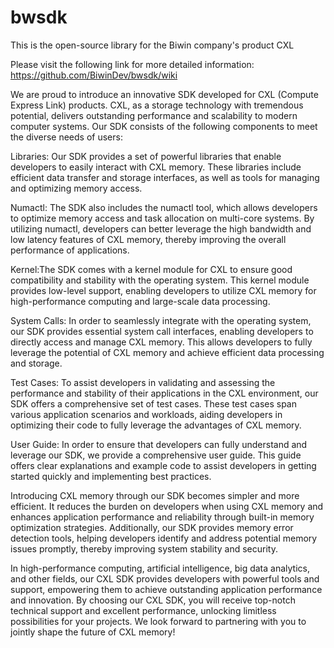 # bwsdk
This is the open-source library for the Biwin company's product CXL

Please visit the following link for more detailed information: https://github.com/BiwinDev/bwsdk/wiki

We are proud to introduce an innovative SDK developed for CXL (Compute Express Link) products. CXL, as a storage technology with tremendous potential, delivers outstanding performance and scalability to modern computer systems. Our SDK consists of the following components to meet the diverse needs of users:

Libraries: Our SDK provides a set of powerful libraries that enable developers to easily interact with CXL memory. These libraries include efficient data transfer and storage interfaces, as well as tools for managing and optimizing memory access.

Numactl: The SDK also includes the numactl tool, which allows developers to optimize memory access and task allocation on multi-core systems. By utilizing numactl, developers can better leverage the high bandwidth and low latency features of CXL memory, thereby improving the overall performance of applications.

Kernel:The SDK comes with a kernel module for CXL to ensure good compatibility and stability with the operating system. This kernel module provides low-level support, enabling developers to utilize CXL memory for high-performance computing and large-scale data processing.

System Calls: In order to seamlessly integrate with the operating system, our SDK provides essential system call interfaces, enabling developers to directly access and manage CXL memory. This allows developers to fully leverage the potential of CXL memory and achieve efficient data processing and storage.

Test Cases: To assist developers in validating and assessing the performance and stability of their applications in the CXL environment, our SDK offers a comprehensive set of test cases. These test cases span various application scenarios and workloads, aiding developers in optimizing their code to fully leverage the advantages of CXL memory.

User Guide: In order to ensure that developers can fully understand and leverage our SDK, we provide a comprehensive user guide. This guide offers clear explanations and example code to assist developers in getting started quickly and implementing best practices.

Introducing CXL memory through our SDK becomes simpler and more efficient. It reduces the burden on developers when using CXL memory and enhances application performance and reliability through built-in memory optimization strategies. Additionally, our SDK provides memory error detection tools, helping developers identify and address potential memory issues promptly, thereby improving system stability and security.

In high-performance computing, artificial intelligence, big data analytics, and other fields, our CXL SDK provides developers with powerful tools and support, empowering them to achieve outstanding application performance and innovation. By choosing our CXL SDK, you will receive top-notch technical support and excellent performance, unlocking limitless possibilities for your projects. We look forward to partnering with you to jointly shape the future of CXL memory!
